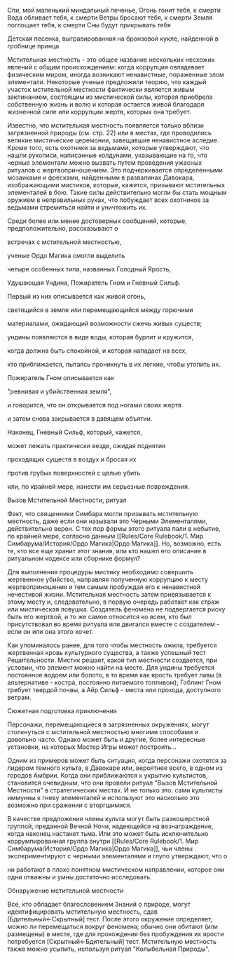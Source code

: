 Спи, мой маленький миндальный печенье, 
Огонь гонит тебя, к смерти
Вода обливает тебя, к смерти
Ветры бросают тебя, к смерти
Земля поглощает тебя, к смерти
Сны будут прикрывать тебя

Детская песенка, выгравированная на бронзовой кукле, найденной в гробнице принца

Мстительная местность - это общее название нескольких несхожих явлений с общим происхождением: когда коррупция овладевает физическим миром, иногда возникают ненавистные, пораженные злом элементали. Некоторые ученые предложили теорию, что каждый участок мстительной местности фактически является живым заклинанием, состоящим из мистической силы, которая приобрела собственную жизнь и волю и которая остается живой благодаря жизненной силе или коррупции жертв, которых она требует.

Известно, что мстительная местность появляется только вблизи загрязненной природы (см. стр. 22) или в местах, где проводились великие мистические церемонии, завещавшие ненавистное аследие. Кроме того, есть охотники за ведьмами, которые утверждают, что нашли рукописи, написанные колдунами, указывающие на то, что черные элементали 
можно вызвать путем проведения ужасных ритуалов с жертвоприношением. Это подчеркивается определенными мозаиками и фресками, найденными в развалинах Давокара, изображающими мистиков, которые, кажется, призывают  мстительных элементалей в бою. Такие силы действительно могли бы стать мощным оружием в неправильных руках, что побуждает всех охотников за ведьмами стремиться найти и уничтожить их.

Среди более или менее достоверных сообщений, которые, предположительно, рассказывают о

встречах с мстительной местностью,

ученые Ордо Магика смогли выделить

четыре особенных типа, названных Голодный Ярость,

Удушающая Ундина, Пожиратель Гном и Гневный Сильф.

Первый из них описывается как живой огонь,

светящийся в земле или перемещающийся между горючими

материалами, ожидающий возможности сжечь живых существ;

ундины появляются в виде воды, которая бурлит и кружится,

когда должна быть спокойной, и которая нападает на всех,

кто приближается, пытаясь проникнуть в их легкие, чтобы утопить их.

Пожиратель Гном описывается как

"ревнивая и убийственная земля",

и говорится, что он открывается под ногами своих жертв

и затем снова закрывается в давящем объятии.

Наконец, Гневный Сильф, который, кажется,

может лежать практически везде, ожидая поднятия

проходящих существ в воздух и бросая их

против грубых поверхностей с целью убить

или, по крайней мере, нанести им серьезные повреждения.

Вызов Мстительной Местности, ритуал

Факт, что священники Симбара могли призывать мстительную местность, даже если они называли это Черными Элементалями, действительно верен. С тех пор формы этого ритуала пали в небытие, по крайней мере, согласно данным [[Rules/Core Rulebook/1. Мир Симбарума/История/Ордо Магика|Ордо Магика]]. Но, возможно, есть те, кто все еще хранит этот знания, или кто нашел его описание в ритуальном кодексе или сборнике формул?

Для выполнения процедуры мистику необходимо совершить жертвенное убийство, направляя полученную коррупцию к месту жертвоприношения и тем самым пробуждая его к ненавистной нечестивой жизни. Мстительная местность затем привязывается к этому месту и, следовательно, в первую очередь работает как страж или мистическая ловушка. Создатель феномена не подвергается риску быть его жертвой, и то же самое относится ко всем, кто был присутствовал во время ритуала или двигался вместе с создателем - если он или она этого хочет.

Как упоминалось ранее, для того чтобы местность ожила, требуется жертвенная кровь культурного существа, а также успешный тест Решительности. Мистик решает, какой тип местности создается, при условии, что элемент можно найти на месте. Для ундины требуется постоянное водоем или болото, в то время как ярость требует лавы (в альтернативе - костра, постоянно питаемого топливом); Гоблинг Гном требует твердой почвы, а Айр Сильф - места или прохода, доступного ветрам.

Сюжетная подготовка приключения

Персонажи, перемещающиеся в загрязненных окружениях, могут столкнуться с мстительной местностью многими способами и довольно часто. Однако может быть и другие, более интересные установки, на которых Мастер Игры может построить...

Одним из примеров может быть ситуация, когда персонажи охотятся за лидером темного культа, в Давокаре или, вероятнее всего, в одном из городов Амбрии. Когда они приближаются к укрытию культистов, становится очевидным, что они провели ритуал "Вызов Мстительной Местности" в стратегических местах. И не только это: сами культисты иммунны к гневу элементалей и используют это насколько это возможно при сражении с вторгшимися.

В качестве предложения члены культа могут быть разношерстной группой, преданной Вечной Ночи, надеющейся на вознаграждение, когда наконец настанет тьма. Или это может быть исключительно коррумпированная группа внутри [[Rules/Core Rulebook/1. Мир Симбарума/История/Ордо Магика|Ордо Магика]], чьи члены экспериментируют с черными элементалями и глупо утверждают, что о

ни работают в плохо понятном мистическом направлении, которое они одни отважны и умны достаточно исследовать.

Обнаружение мстительной местности

Все, кто обладает благословением Знаний о природе, могут идентифицировать мстительную местность, сдав [Бдительный←Скрытный] тест. После этого окружение определяет, можно ли перемещаться вокруг феномена; обычно они обитают (или размещены) в месте, где для прохождения без пробуждения их ярости потребуется [Скрытный←Бдительный] тест. Мстительную местность также можно усыпить, используя ритуал "Колыбельная Природы".
